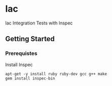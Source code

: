 # Iac
Iac Integration Tests with Inspec
## Getting Started
### Prerequistes
Install Inspec
```
apt-get -y install ruby ruby-dev gcc g++ make
gem install inspec-bin
```